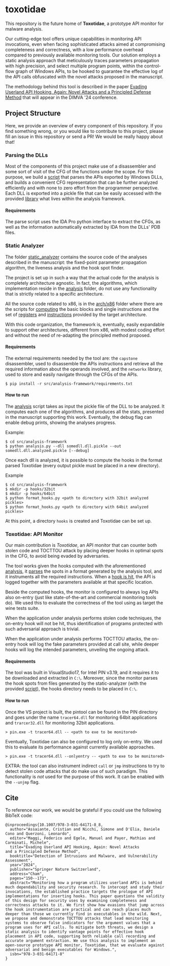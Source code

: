# toxotidae

This repository is the future home of **Toxotidae**, a prototype API monitor for malware analysis.

Our cutting-edge tool offers unique capabilities in monitoring API invocations, even when facing sophisticated attacks aimed at compromising completeness and correctness, with a low performance overhead compared to previously available monitoring tools.
Our solution employs a static analysis approach that meticulously traces parameters propagation with high precision, and select multiple program points, within the control-flow graph of Windows APIs, to be hooked to guarantee the effective log of the API calls obfuscated with the novel attacks proposed in the manuscript.

The methodology behind this tool is described in the paper [Evading Userland API Hooking, Again: Novel Attacks and a Principled Defense Method](https://link.springer.com/chapter/10.1007/978-3-031-64171-8_8) that will appear in the DIMVA '24 conference.

## Project Structure

Here, we provide an overview of every component of this repository. If you find something wrong, or you would like to contribute to this project, please fill an issue in this repository or send a PR! We would be really happy about that!

### Parsing the DLLs

Most of the components of this project make use of a disassembler and some sort of visit of the CFG of the functions under the scope. For this purpose, we build a [script](src/analysis-framework/parse_exports.py) that parses the APIs exported by Windows DLLs, and builds a convenient CFG representation that can be further analyzed efficiently and with none to zero effort from the programmer perspective. Each DLL is exported into a pickle file that can be easily accessed with the provided [library](src/analysis-framework/static_analyzer/) what lives within the analysis framework.

#### Requirements

The parse script uses the IDA Pro python interface to extract the CFGs, as well as the information automatically extracted by IDA from the DLLs' PDB files.

### Static Analyzer

The folder [static_analyzer](src/static_analyzer/) contains the source code of the analyses described in the manuscript: the fixed-point parameter propagation algorithm, the liveness analysis and the hook spot finder.

The project is set up in such a way that the actual code for the analysis is completely architecture agnostic. In fact, the algorithms, which implementation reside in the [analysis](src/analysis-framework/static_analyzer/analysis/) folder, do not use any functionality that is strictly related to a specific architecture.

All the source code related to x86, is in the [arch/x86](src/analysis-framework/static_analyzer/arch/x86/) folder where there are the scripts for [computing](src/analysis-framework/static_analyzer/arch/x86/compute_unit.py) the basic blocks and single instructions and the set of [registers](src/analysis-framework/static_analyzer/arch/x86/register.py) and [instructions](src/analysis-framework/static_analyzer/arch/x86/utils.py) provided by the target architecture.

With this code organization, the framework is, eventually, easily expandable to support other architectures, different from x86, with modest coding effort and without the need of re-adapting the principled method proposed.

#### Requirements

The external requirements needed by the tool are: the `capstone` disassembler, used to disassemble the APIs instructions and retrieve all the required information about the operands involved, and the `networkx` library, used to store and easily navigate through the CFGs of the APIs.

```console
$ pip install -r src/analysis-framework/requirements.txt
```

#### How to run

The [analysis](src/analysis.py) script takes as input the pickle file of the DLL to be analyzed. It computes each one of the algorithms, and produces all the stats, presented in the manuscript supporting this work. Eventually, the debug flag can enable debug prints, showing the analyses progress.

Example:
```console
$ cd src/analysis-framework
$ python analysis.py --dll somedll.dll.pickle --out somedll.dll.analyzed.pickle [--debug]
```

Once each dll is analyzed, it is possible to compute the hooks in the format parsed Toxotidae (every output pickle must be placed in a new directory).

Example
```console
$ cd src/analysis-framework
$ mkdir -p hooks/32bit
$ mkdir -p hooks/64bit
$ python format_hooks.py <path to directory with 32bit analyzed pickles>
$ python format_hooks.py <path to directory with 64bit analyzed pickles>
```

At this point, a directory `hooks` is created and Toxotidae can be set up.

### Toxotidae: API Monitor

Our main contribution is *Toxotidae*, an API monitor that can counter both stolen code and TOCTTOU attack by placing deeper hooks in optimal spots in the CFG, to avoid being evaded by adversaries.

The tool works given the hooks computed with the aforementioned [analysis](#static-analyzer), it [parses](src/toxotidae/hooks_parser.cpp#L87) the spots in a format generated by the analysis tool, and it instruments all the required instructions.
When a [hook is hit](src/toxotidae/hooks.cpp#L19), the API is logged together with the parameters available at that specific location.

Beside the computed hooks, the monitor is configured to always log APIs also on-entry (just like state-of-the-art and commercial monitoring tools do). We used this to evaluate the correctness of the tool using as target the wine tests suite.

When the application under analysis performs stolen code techniques, the on-entry hook will not be hit, thus identification of programs protected with such adversarial approach is trivial.

When the application under analysis performs TOCTTOU attacks, the on-entry hook will log the fake parameters provided at call site, while deeper hooks will log the intended parameters, unveiling the ongoing attack.

#### Requirements

The tool was built in VisualStudio17, for Intel PIN v3.19, and it requires it to be downloaded and extracted in `C:\`.
Moreover, since the monitor parses the hook spots from files generated by the static-analyzer (with the provided [script](src/analysis-framework/format_hooks.py)), the hooks directory needs to be placed in `C:\`.

#### How to run

Once the VS project is built, the pintool can be found in the PIN directory and goes under the name `tracer64.dll` for monitoring 64bit applications and `trarcer32.dll` for monitoring 32bit applications.

```console
> pin.exe -t tracer64.dll -- <path to exe to be monitored>
```

Eventually, Toxotidae can also be configured to log only on-entry. We used this to evaluate its performance against currently available approaches.

```console
> pin.exe -t tracer64.dll --onlyentry -- <path to exe to be monitored>
```

EXTRA: the tool can also instrument indirect `call` or `jmp` instructions to try to detect stolen code attacks that do make use of such paradigm. This functionality is *not* used for the purpose of this work. It can be enabled with the `--unjmp` flag.

## Cite
To reference our work, we would be grateful if you could use the following BibTeX code:

```
@inproceedings{10.1007/978-3-031-64171-8_8,
  author="Assaiante, Cristian and Nicchi, Simone and D'Elia, Daniele Cono and Querzoni, Leonardo",
  editor="Maggi, Federico and Egele, Manuel and Payer, Mathias and Carminati, Michele",
  title="Evading Userland API Hooking, Again: Novel Attacks and a Principled Defense Method",
  booktitle="Detection of Intrusions and Malware, and Vulnerability Assessment",
  year="2024",
  publisher="Springer Nature Switzerland",
  address="Cham",
  pages="150--173",
  abstract="Monitoring how a program utilizes userland APIs is behind much dependability and security research. To intercept and study their invocations, the established practice targets the prologue of API implementations for inserting hooks. This paper questions the validity of this design for security uses by examining completeness and correctness attacks to it. We first show how evasions that jump across the hook instrumentation are practical and can reach places much deeper than those we currently find in executables in the wild. Next, we propose and demonstrate TOCTTOU attacks that lead monitoring systems to observe false indicators for the argument values that a program uses for API calls. To mitigate both threats, we design a static analysis to identify vantage points for effective hook placement in API code, supporting both reliable call recording and accurate argument extraction. We use this analysis to implement an open-source prototype API monitor, Toxotidae, that we evaluate against adversarial and benign executables for Windows.",
  isbn="978-3-031-64171-8"
}
```

